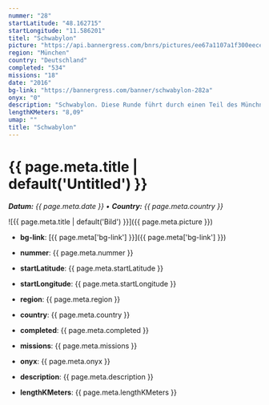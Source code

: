 ```yaml
---
nummer: "28"
startLatitude: "48.162715"
startLongitude: "11.586201"
titel: "Schwabylon"
picture: "https://api.bannergress.com/bnrs/pictures/ee67a1107a1f300eece05d71f1cac57d"
region: "München"
country: "Deutschland"
completed: "534"
missions: "18"
date: "2016"
bg-link: "https://bannergress.com/banner/schwabylon-282a"
onyx: "0"
description: "Schwabylon. Diese Runde führt durch einen Teil des Münchner Stadtteils Schwabing.\nSchwabing war früher ein kleines Dorf nördlich von Münchnen, das als Suuapinga bereits 782 in Urkunden erwähnt wurde."
lengthKMeters: "8,09"
umap: ""
title: "Schwabylon"
---
```

# {{ page.meta.title | default('Untitled') }}

_**Datum:** {{ page.meta.date }} • **Country:** {{ page.meta.country }}_

![{{ page.meta.title | default('Bild') }}]({{ page.meta.picture }})

- **bg-link**: [{{ page.meta['bg-link'] }}]({{ page.meta['bg-link'] }})

- **nummer**: {{ page.meta.nummer }}
- **startLatitude**: {{ page.meta.startLatitude }}
- **startLongitude**: {{ page.meta.startLongitude }}
- **region**: {{ page.meta.region }}
- **country**: {{ page.meta.country }}
- **completed**: {{ page.meta.completed }}
- **missions**: {{ page.meta.missions }}
- **onyx**: {{ page.meta.onyx }}
- **description**: {{ page.meta.description }}
- **lengthKMeters**: {{ page.meta.lengthKMeters }}
